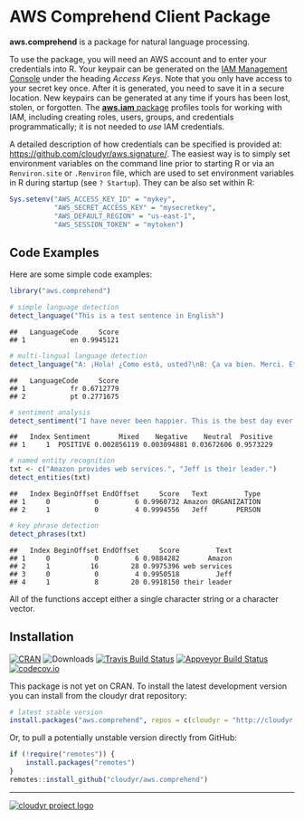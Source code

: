 # AWS Comprehend Client Package

**aws.comprehend** is a package for natural language processing.

To use the package, you will need an AWS account and to enter your credentials into R. Your keypair can be generated on the [IAM Management Console](https://aws.amazon.com/) under the heading *Access Keys*. Note that you only have access to your secret key once. After it is generated, you need to save it in a secure location. New keypairs can be generated at any time if yours has been lost, stolen, or forgotten. The [**aws.iam** package](https://github.com/cloudyr/aws.iam) profiles tools for working with IAM, including creating roles, users, groups, and credentials programmatically; it is not needed to *use* IAM credentials.

A detailed description of how credentials can be specified is provided at: https://github.com/cloudyr/aws.signature/. The easiest way is to simply set environment variables on the command line prior to starting R or via an `Renviron.site` or `.Renviron` file, which are used to set environment variables in R during startup (see `? Startup`). They can be also set within R:

```R
Sys.setenv("AWS_ACCESS_KEY_ID" = "mykey",
           "AWS_SECRET_ACCESS_KEY" = "mysecretkey",
           "AWS_DEFAULT_REGION" = "us-east-1",
           "AWS_SESSION_TOKEN" = "mytoken")
```



## Code Examples

Here are some simple code examples:


```r
library("aws.comprehend")

# simple language detection
detect_language("This is a test sentence in English")
```

```
##   LanguageCode     Score
## 1           en 0.9945121
```

```r
# multi-lingual language detection
detect_language("A: ¡Hola! ¿Como está, usted?\nB: Ça va bien. Merci. Et toi?")
```

```
##   LanguageCode     Score
## 1           fr 0.6712779
## 2           pt 0.2771675
```

```r
# sentiment analysis
detect_sentiment("I have never been happier. This is the best day ever.")
```

```
##   Index Sentiment       Mixed    Negative    Neutral  Positive
## 1     1  POSITIVE 0.002856119 0.003094881 0.03672606 0.9573229
```

```r
# named entity recognition
txt <- c("Amazon provides web services.", "Jeff is their leader.")
detect_entities(txt)
```

```
##   Index BeginOffset EndOffset     Score   Text         Type
## 1     0           0         6 0.9960732 Amazon ORGANIZATION
## 2     1           0         4 0.9994556   Jeff       PERSON
```

```r
# key phrase detection
detect_phrases(txt)
```

```
##   Index BeginOffset EndOffset     Score         Text
## 1     0           0         6 0.9884282       Amazon
## 2     1          16        28 0.9975396 web services
## 3     0           0         4 0.9950518         Jeff
## 4     1           8        20 0.9918150 their leader
```

All of the functions accept either a single character string or a character vector.

## Installation

[![CRAN](https://www.r-pkg.org/badges/version/aws.comprehend)](https://cran.r-project.org/package=aws.comprehend)
![Downloads](https://cranlogs.r-pkg.org/badges/aws.comprehend)
[![Travis Build Status](https://travis-ci.org/cloudyr/aws.comprehend.png?branch=master)](https://travis-ci.org/cloudyr/aws.comprehend)
[![Appveyor Build Status](https://ci.appveyor.com/api/projects/status/PROJECTNUMBER?svg=true)](https://ci.appveyor.com/project/cloudyr/aws.comprehend)
[![codecov.io](https://codecov.io/github/cloudyr/aws.comprehend/coverage.svg?branch=master)](https://codecov.io/github/cloudyr/aws.comprehend?branch=master)

This package is not yet on CRAN. To install the latest development version you can install from the cloudyr drat repository:

```R
# latest stable version
install.packages("aws.comprehend", repos = c(cloudyr = "http://cloudyr.github.io/drat", getOption("repos")))
```

Or, to pull a potentially unstable version directly from GitHub:

```R
if (!require("remotes")) {
    install.packages("remotes")
}
remotes::install_github("cloudyr/aws.comprehend")
```

---
[![cloudyr project logo](https://i.imgur.com/JHS98Y7.png)](https://github.com/cloudyr)
